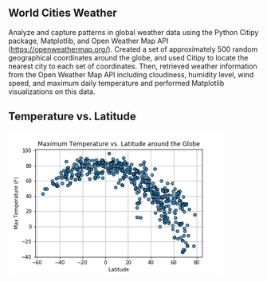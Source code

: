 ## World Cities Weather
Analyze and capture patterns in global weather data using the Python Citipy package, Matplotlib, and Open Weather Map API (https://openweathermap.org/).  Created a set of approximately 500 random geographical coordinates around the globe, and used Citipy to locate the nearest city to each set of coordinates. Then, retrieved weather information from the Open Weather Map API including cloudiness, humidity level, wind speed, and maximum daily temperature and performed Matplotlib visualizations on this data.

## Temperature vs. Latitude
![Temperature vs. Latitude](output/MaxTemp_vs_Latitude.png "temperature plot")